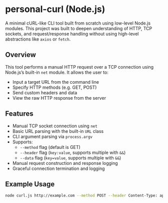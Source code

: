 # personal-curl (Node.js)

A minimal cURL-like CLI tool built from scratch using low-level Node.js modules. This project was built to deepen understanding of HTTP, TCP sockets, and request/response handling without using high-level abstractions like `axios` or `fetch`.

## Overview

This tool performs a manual HTTP request over a TCP connection using Node.js’s built-in `net` module. It allows the user to:

- Input a target URL from the command line
- Specify HTTP methods (e.g. GET, POST)
- Send custom headers and data
- View the raw HTTP response from the server

## Features

- Manual TCP socket connection using `net`
- Basic URL parsing with the built-in `URL` class
- CLI argument parsing via `process.argv`
- Supports:
  - `--method` flag (default is GET)
  - `--header` flag (`key:value`, supports multiple with `&&`)
  - `--data` flag (`key=value`, supports multiple with `&&`)
- Manual request construction and response logging
- Graceful connection termination and logging

## Example Usage

```bash
node curl.js http://example.com --method POST --header Content-Type: application/json&&Accept: */* --data username=admin&&password=123
